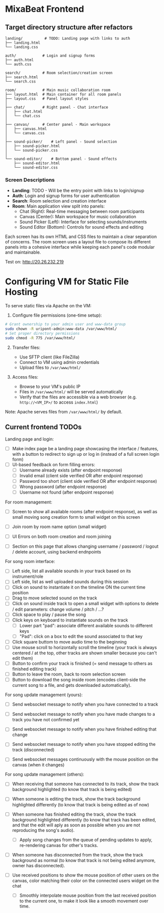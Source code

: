 # MixaBeat Frontend

## Target directory structure after refactors

```
landing/          # TODO: Landing page with links to auth
├── landing.html
└── landing.css

auth/            # Login and signup forms
├── auth.html
└── auth.css

search/          # Room selection/creation screen
├── search.html
└── search.css

room/            # Main music collaboration room
├── layout.html  # Main container for all room panels
├── layout.css   # Panel layout styles
│
├── chat/        # Right panel - Chat interface
│   ├── chat.html
│   └── chat.css
│
├── canvas/      # Center panel - Main workspace
│   ├── canvas.html
│   └── canvas.css
│
├── sound-picker/    # Left panel - Sound selection
│   ├── sound-picker.html
│   └── sound-picker.css
│
└── sound-editor/    # Bottom panel - Sound effects
    ├── sound-editor.html
    └── sound-editor.css
```

### Screen Descriptions

- **Landing**: TODO - Will be the entry point with links to login/signup
- **Auth**: Login and signup forms for user authentication
- **Search**: Room selection and creation interface
- **Room**: Main application view split into panels:
  - Chat (Right): Real-time messaging between room participants
  - Canvas (Center): Main workspace for music collaboration
  - Sound Picker (Left): Interface for selecting sounds/instruments
  - Sound Editor (Bottom): Controls for sound effects and editing

Each screen has its own HTML and CSS files to maintain a clear separation of concerns. The room screen uses a layout file to compose its different panels into a cohesive interface while keeping each panel's code modular and maintainable.

Test on: http://20.26.232.219

# Configuring VM for Static File Hosting

To serve static files via Apache on the VM:

1. Configure file permissions (one-time setup):
```bash
# Grant ownership to your admin user and www-data group
sudo chown -R uripont-admin:www-data /var/www/html/
# Set proper directory permissions
sudo chmod -R 775 /var/www/html/
```

2. Transfer files:
    - Use SFTP client (like FileZilla)
    - Connect to VM using admin credentials
    - Upload files to `/var/www/html/`

3. Access files:
    - Browse to your VM's public IP
    - Files in `/var/www/html/` will be served automatically
    - Verify that the files are accessible via a web browser (e.g. `http://<VM_IP>/` to access `index.html`)

Note: Apache serves files from `/var/www/html/` by default.

## Current frontend TODOs

Landing page and login:
- [ ] Make index page be a landing page showcasing the interface / features, with a button to redirect to sign up or log in (instead of a full screen login form)
- [ ] UI-based feedback on form filling errors:
    - [ ] Username already exists (after endpoint response)
    - [ ] Invalid email (client side verified OR after endpoint response)
    - [ ] Password too short (client side verified OR after endpoint response)
    - [ ] Wrong password (after endpoint response)
    - [ ] Username not found (after endpoint response)

For room management:
- [ ] Screen to show all available rooms (after endpoint response), as well as small moving song creation form to small widget on this screen
- [ ] Join room by room name option (small widget)
- [ ] UI Errors on both room creation and room joining
- [ ] Section on this page that allows changing username / password / logout / delete account, using backend endnpoints


For song room interface:
- [ ] Left side, list all available sounds in your track based on its instrument/role
- [ ] Left side, list as well uploaded sounds during this session
- [ ] Click on sound to instantiate it on the timeline ON the current time position
- [ ] Drag to move selected sound on the track
- [ ] Click on sound inside track to open a small widget with options to delete / edit parameters: change volume / pitch / ...?
- [ ] Click space to play / pause the song
- [ ] Click keys on keyboard to instantiate sounds on the track
    - [ ] Lower part "pad": associate different available sounds to different keys
    - [ ] "Pad": click on a box to edit the sound associated to that key
- [ ] Click square buttom to move audio time to the beginning
- [ ] Use mouse scroll to horizontally scroll the timeline (your track is always centered / at the top, other tracks are shown smaller because you can't edit them)
- [ ] Button to confirm your track is finished (= send message to others as finished editing track)
- [ ] Button to leave the room, back to room selection screen
- [ ] Button to download the song inside room (encodes client-side the current song to a file, and gets downloaded automatically). 

For song update management (yours):
- [ ] Send websocket message to notify when you have connected to a track
- [ ] Send websocket message to notify when you have made changes to a track you have not confirmed yet
- [ ] Send websocket message to notify when you have finished editing that change
- [ ] Send websocket message to notify when you have stopped editing the track (disconnected)

- [ ] Send websocket messages continuously with the mouse position on the canvas (when it changes)


For song update management (others):
- [ ] When receiving that someone has connected to its track, show the track background highlighted (to know that track is being edited)
- [ ] When someone is editing the track, show the track background highlighted differently (to know that track is being edited as of now)
- [ ] When someone has finished editing the track, show the track background highlighted differently (to know that track has been edited, and that the edit will aply as soon as possible when you are not reproducing the song's audio).
    - [ ] Apply song changes from the queue of pending updates to apply, re-rendering canvas for other's tracks.
- [ ] When someone has disconnected from the track, show the track background as normal (to know that track is not being edited anymore, owner has disconnected).

- [ ] Use received positions to show the mouse position of other users on the canvas, color matching their color on the connected users widget on the chat
    - [ ] Smoothly interpolate mouse position from the last received position to the current one, to make it look like a smooth movement over time.
